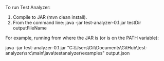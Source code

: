To run Test Analyzer:
1. Compile to JAR (mvn clean install).
2. From the command line:
java -jar test-analyzer-0.1.jar testDir outputFileName

For example, running from where the JAR is (or is on the PATH variable):

java -jar test-analyzer-0.1.jar "C:\Users\Gil\Documents\GitHub\test-analyzer\src\main\java\testanalyzer\examples" output.json